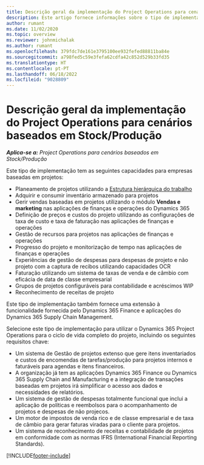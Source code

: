 ```yaml
---
title: Descrição geral da implementação do Project Operations para cenários baseados em Stock/Produção
description: Este artigo fornece informações sobre o tipo de implementação, Project Operations para cenários abastecidos/baseados em produção.
author: rumant
ms.date: 11/02/2020
ms.topic: overview
ms.reviewer: johnmichalak
ms.author: rumant
ms.openlocfilehash: 379fdc7de161e3795100ee932fefed88811ba84e
ms.sourcegitcommit: a798fed5c59e3fefa62cdfa42c852d529b33fd35
ms.translationtype: HT
ms.contentlocale: pt-PT
ms.lasthandoff: 06/18/2022
ms.locfileid: "9028809"
---
```

# <a name="project-operations-for-stockedproduction-based-scenarios-deployment-overview"></a>Descrição geral da implementação do Project Operations para cenários baseados em Stock/Produção

_**Aplica-se a:** Project Operations para cenários baseados em Stock/Produção_


Este tipo de implementação tem as seguintes capacidades para empresas baseadas em projetos:

- Planeamento de projetos utilizando a [Estrutura hierárquica do trabalho](work-breakdown-structures.md)
- Adquirir e consumir inventário armazenado para projetos
- Gerir vendas baseadas em projetos utilizando o módulo **Vendas e marketing** nas aplicações de finanças e operações do Dynamics 365
- Definição de preços e custos do projeto utilizando as configurações de taxa de custo e taxa de faturação nas aplicações de finanças e operações
- Gestão de recursos para projetos nas aplicações de finanças e operações
- Progresso do projeto e monitorização de tempo nas aplicações de finanças e operações
- Experiências de gestão de despesas para despesas de projeto e não projeto com a captura de recibos utilizando capacidades OCR
- Faturação utilizando um sistema de taxas de venda e de câmbio com eficácia de data de classe empresarial
- Grupos de projetos configuráveis para contabilidade e acréscimos WIP
- Reconhecimento de receitas de projeto

Este tipo de implementação também fornece uma extensão à funcionalidade fornecida pelo Dynamics 365 Finance e aplicações do Dynamics 365 Supply Chain Management.

Selecione este tipo de implementação para utilizar o Dynamics 365 Project Operations para o ciclo de vida completo do projeto, incluindo os seguintes requisitos chave:

- Um sistema de Gestão de projetos extenso que gere itens inventariados e custos de encomendas de tarefas/produção para projetos internos e faturáveis para agendas e itens financeiros.
- A organização já tem as aplicações Dynamics 365 Finance ou Dynamics 365 Supply Chain and Manufacturing e a integração de transações baseadas em projetos irá simplificar o acesso aos dados e necessidades de relatórios.
- Um sistema de gestão de despesas totalmente funcional que inclui a aplicação de políticas e reembolsos para o acompanhamento de projetos e despesas de não projecos.
- Um motor de impostos de venda rico e de classe empresarial e de taxa de câmbio para gerar faturas viradas para o cliente para projetos.
- Um sistema de reconhecimento de receitas e contabilidade de projetos em conformidade com as normas IFRS (International Financial Reporting Standards).



[!INCLUDE[footer-include](../includes/footer-banner.md)]